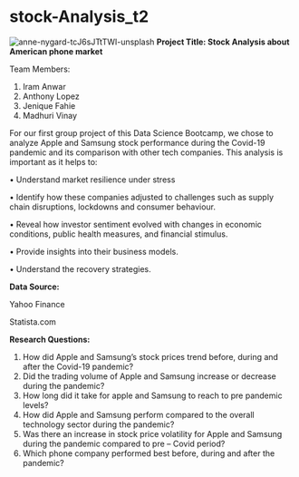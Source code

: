 # stock-Analysis_t2

![anne-nygard-tcJ6sJTtTWI-unsplash](https://github.com/user-attachments/assets/97b19cc5-77df-4a02-9a41-f6f815d2c078)
**Project Title: Stock Analysis about American phone market**


Team Members:
1.	Iram Anwar
2.	Anthony Lopez
3.	Jenique Fahie
4.	Madhuri Vinay

For our first group project of this Data Science Bootcamp, we chose to analyze Apple and Samsung stock performance during the Covid-19 pandemic and its comparison with other tech companies. This analysis is important as it helps to:

•	Understand market resilience under stress

•	Identify how these companies adjusted to challenges such as supply chain disruptions, lockdowns and consumer behaviour.

•	Reveal how investor sentiment evolved with changes in economic conditions, public health measures, and financial stimulus.

•	Provide insights into their business models.

•	Understand the recovery strategies.

**Data Source:**

Yahoo Finance

Statista.com



**Research Questions:**
1.	How did Apple and Samsung’s stock prices trend before, during and after the Covid-19 pandemic?
2.	Did the trading volume of Apple and Samsung increase or decrease during the pandemic?
3.	How long did it take for apple and Samsung to reach to pre pandemic levels?
4.	How did Apple and Samsung perform compared to the overall technology sector during the pandemic?
5.	Was there an increase in stock price volatility for Apple and Samsung during the pandemic compared to pre – Covid period?
6.	Which phone company performed best before, during and after the pandemic?


